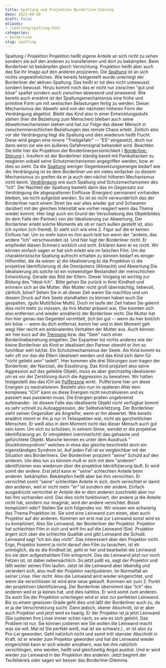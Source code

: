 ```yaml
---
title: Spaltung und Projektion Borderline-Störung
date: 2023-08-26
draft: false
aliases:
- /spaltung/spaltung.html
categories:
- borderline
slug: spaltung
---
```

Spaltung
/ Projektion
Projektion heißt eigene Anteile an sich nicht zu sehen
sondern sie auf den anderen zu transferieren und dort zu bekämpfen. Beim
Borderliner ist bekämpfen gleich Vernichtung.
Projektion heißt aber auch das Sie Ihr Imago auf den
anderen projizieren.
Die [Spaltung](https://borderliner.ch/spaltung/spaltung/spaltung.htm) ist an sich nichts ungewöhnliches. Wie bereits
festgestellt wurde unterliegt der Borderliner der aktiven Spaltung. Das heißt
er tut dies nicht unbewusst sondern bewusst. Hinzu kommt noch das er nicht nur
zwischen "gut und böse" spaltet sondern auch zwischen abwesend und anwesend.
Wie
bereits auch erwähnt ist der Spaltungsmechanismus eine frühe und primitive
Form um mit seelischen Belastungen fertig zu werden. Dieser Mechanismus der
Abwehr wird von der nächsten höheren Form der Verdrängung abgelöst.
Bleibt das Kind also in einer Entwicklungsstufe stehen (hier
die Beziehung zum Menschen) bleiben auch seine Abwehrmechanismen stehen und hat
zur Folge das dieser Mensch in zwischenmenschlichen Beziehungen das reinste
Chaos erlebt. Zeitlich also vor der Verdrängung liegt die Spaltung und dies
wiederum heißt Flucht. Diese wird gegen eine innere "Triebgefahr" --
"ES" eingesetzt, doch nur dann wenn sie wie ein äußeres Gefahrensignal behandelt wird. Beachten Sie bitte hier die Projektion
der Borderlinerpersönlichkeit ( [Borderline-Störung](https://borderliner.ch/bord/bord1/bord1.html) ). Insofern ist der Borderliner ständig bereit mit Panikattacken zu
reagieren sobald seine Schutzmechanismen angegriffen werden, bzw. er  dies
so sieht.
Da die [Spaltung](https://borderliner.ch/spaltung/spaltung/spaltung.htm) weniger Gegenbesetzungsenergie bedarf wie die
Verdrängung ist es dem Borderliner um ein vieles einfacher zu diesem
Mechanismus zu greifen da er ja auch den nächst höheren Mechanismus nicht
kennt.
[Verdrängung](https://borderliner.ch/bord/bord1/bord1.html#Verdrängung) wie auch Spaltung sind Schutzmechanismen des
"Ich". Der Nachteil der Spaltung besteht darin das im Gegensatz
zur Verdrängung die abgespaltenen Einflüsse (Energien) permanent vorhanden
bleiben, sie nicht aufgelöst werden. So ist es nicht verwunderlich das der Borderliner nach einem
Streit (es war alles wieder gut und Schwamm darüber)
mit der gleichen Intensität wie vorher reagiert wenn das Thema wieder kommt.
Hier liegt auch ein Grund der Verschiebung des Objektbildes (in dem Falle der Partner) von der Idealisierung zur Abwertung. Der Borderliner erlebt solche Momente als ob er nach
außen gestellt ist, also ich-synton (ich-fremd). Er sieht sich wie
eine 2. Figur auf die er keinen Einfluss hat. Um so mehr kann es ihm auch leid
tun wenn der "andere, das andere "Ich" verschwunden ist. Und hier lügt
der Borderliner nicht. Er empfindet diesen Schmerz wirklich und echt. Erklären
kann er es nicht. Wir können einfach sagen er hat sich erlebt wie im falschen
Film.
Um die charakteristische Spaltung aufrecht erhalten zu können
bedarf es einiger Hilfsmittel, die da wären:
a) die
Idealisierung
b) die Projektion
c) die projektive Identifizierung
d) die Omnipotenz (Allmacht) und Abwertung
Die Idealisierung als solche ist ein notwendiger Bestandteil
der menschlichen Entwicklung. Gerade das Bild der Eltern. Dieser Vorgang ist
wichtig zur Bildung des "Ideal-Ich".  Bitte gehen Sie zurück in
Ihrer Kindheit und erinnern sich an die Mutter. War Mutter nicht groß
übermächtig, liebevoll, zärtlich, böse? Sehen Sie in all dieser Zeit waren Sie machtlos und um diesem Druck auf ihre Seele standhalten zu können haben
auch Sie gespalten, (gute Mutti/böse Mutti). Doch im laufe der Zeit haben Sie
gelernt dies nicht mehr zu müssen, da ihre Mutter präsent war, (Sie konnten
sich also entfernen und wieder annähern) der Borderliner
nicht. Die Mutter hat ihm hier genau das Gegenteil vermittelt, (ich bin gut --
wenn du hier bist/ich bin böse -- wenn du dich entfernst, komm her und in dem
Moment geh weg) Hier reicht ein ambivalentes Verhalten der Mutter aus. Auch
können wir hier kurz auf die [Trennung](https://borderliner.ch/trennung/trennung.htm) bzw. das "Sein" nach einer
Borderlinebeziehung eingehen. Der Expartner tut nichts anderes wie der kleine Borderliner als
Kind er idealisiert den Partner obwohl er ihm so furchtbar weh tut/tat. Ein Schutzmechanismus der Seele.
Als Kind kommt es sehr oft vor das die Eltern idealisiert
werden und das Kind sich dann für "nicht geliebt sein"
tadelt". Hier kommen alle drei Störungen zum tragen der Borderliner,
der Narzisst, die Essstörung.
Das Kind projiziert also seine Aggression auf das geliebte
Objekt, muss es aber gleichzeitig idealisieren um es vor der Zerstörung durch die
Aggression zu bewahren.
Wir hatten festgestellt das das ICH als [Pufferzone](https://borderliner.ch/ich/psychodynamisches_modell-normal.htm) wirkt.  Pufferzone hier um diese Energien zu neutralisieren. Besteht also
nun im späteren Alter kein komplexes "ICH" kann es diese Energien nicht
neutralisieren und es passiert was passieren muss. Die Energien prallen
ungebremst aufeinander.  Ist diesem Falle das
idealisierte Objekt nicht verfügbar kommt es sehr schnell zu Autoaggression,
der Selbstverletzung.
Der Borderliner sieht seinen Gegenüber als Angreifer, wenn
er ihn abwertet. Wie bereits erwähnt nimmt er ihn ja nur in Teilaspekten war,
nicht als ganzheitlichen Menschen. Er weiß also in dem Moment nicht das dieser
Mensch auch gut sein kann. Um sich zu schützen, in seinem Sinne, wendet er
die projektive Identifizierung an. Er introjektiert (verinnerlicht) das gehasste
und
gefürchtete Objekt. Manche kennen es unter dem Ausdruck "
Stockholmsyndrom" welches in etwa das gleiche beschreibt doch ein
eigenständiges Syndrom ist. Auf jeden Fall ist es vergleichbar mit der Situation
des Borderliners.
Der Borderliner projiziert "seine" Schuld auf den
anderen. Um dies tun zu können muß er sich mit dem "anderen"
identifizieren was wiederum über die projektive Identifizierung läuft. Er wird
somit der andere. Erst jetzt kann er "seine" schlechten Anteile beim
anderen  bekämpfen.
Bekämpfen heißt aber bei ihm vernichten. Er vernichtet somit "seine"
schlechten Anteile in sich, doch vernichtet er damit den anderen, weil er nicht
mehr "er" ist sondern der andere. Einfach ausgedrückt vernichtet er Anteile die
er dem anderen zuschreibt aber nur bei ihm vorhanden sind. Das dies nicht
funktioniert, der andere ja die Anteile nicht hat, sondern nur imaginär, wird
der andere vernichtet.
Bissel kompliziert oder?
Stellen Sie sich folgendes vor. Wir wissen wie schwierig das
Thema Projektion ist. Sie sind eine Leinwand zum einen, aber auch Projektor auf
der anderen. Kommen wir erst mal zur Leinwand sonst wird es zu kompliziert. Also
Sie Leinwand, der Borderliner der Projektor. Projektor hat schlechten Film in sich und
wirft ihn auf die Leinwand (Sie). Projektor ärgert sich über die schlechte
Qualität und gibt Leinwand die Schuld. Leinwand sagt "ich bin das nicht". Das interessiert
aber den Projektor nicht. Ergo, Projektor kommt ja nicht darauf den Film zu tauschen,
ist eh unmöglich, da es die Kindheit ist, geht er her und bearbeitet die
Leinwand bis sie dem aufgestrahltem Film entspricht. Das die Leinwand jetzt nur
noch Fetzen ist, ist dabei nebensächlich. So jetzt paßt es, sagt der Projektor
und läßt weiter seinen Film laufen. Jetzt ist die Leinwand aber lebendig und
verändert sich, also muß der Projektor nachjustieren. Im Normalfall an seiner
Linse. Hier nicht. Also die Leinwand wird wieder eingerichtet, und wenn die
verschlissen ist wird eine neue gekauft.
Kommen wir zum 2. Punkt der projektiven Identifizierung. Der
Borderliner übernimmt das "Ich" des anderen weil er ja keines hat, und dies
nahtlos. Er wird somit zum anderen. Da auch Sie der Projektion unterliegen wird
er
also zur perfekten Leinwand. Bis zu einem gewissen Grade geht dies und läßt der Borderliner auch zu, da er ja die Verschmelzung sucht. Dann jedoch, oberer
Abschnitt, ist er aber auch Projektor und jetzt wird es haarig. Er der Projektor ist ja jetzt
Leinwand (Sie justieren Ihre Linse immer schön nach, so wie es sich gehört.
Das Problem ist nur, Sie können justieren wie Sie wollen die Leinwand macht was
sie will. Mal ist Sie perfekt weiß, mal ist sie schwarz.) , er ist also zu
Pro-Lei geworden. Geht
natürlich nicht und somit tritt oberster Abschnitt in Kraft. Ist er wieder zum
Projektor geworden und hat die Leinwand wieder eingerichtet kann er sich wieder
annähern, was bei ihm natürlich verschlingen, eins werden, heißt und
gleichzeitig Angst auslöst. Und er wird
wieder zur Leinwand in der Projektion des anderen. Jetzt beginnt der
Teufelskreis oder sagen wir besser das Borderline-Dilemma.
